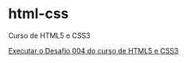 # html-css
 Curso de HTML5 e CSS3

<a href="https://devrafaelcruz.github.io/html-css/desafios/d004/">Executar o Desafio 004 do curso de HTML5 e CSS3</a>